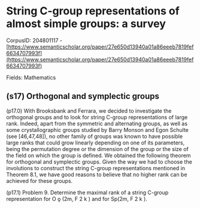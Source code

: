 # String C-group representations of almost simple groups: a survey

CorpusID: 204801117 - [https://www.semanticscholar.org/paper/27e650d13940a01a86eeeb7819fef6634707993f](https://www.semanticscholar.org/paper/27e650d13940a01a86eeeb7819fef6634707993f)

Fields: Mathematics

## (s17) Orthogonal and symplectic groups
(p17.0) With Brooksbank and Ferrara, we decided to investigate the orthogonal groups and to look for string C-group representations of large rank. Indeed, apart from the symmetric and alternating groups, as well as some crystallographic groups studied by Barry Monson and Egon Schulte (see [46,47,48]), no other family of groups was known to have possible large ranks that could grow linearly depending on one of its parameters, being the permutation degree or the dimension of the group or the size of the field on which the group is defined. We obtained the following theorem for orthogonal and symplectic groups. Given the way we had to choose the involutions to construct the string C-group representations mentioned in Theorem 8.1, we have good reasons to believe that no higher rank can be achieved for these groups.

(p17.1) Problem 9. Determine the maximal rank of a string C-group representation for O ǫ (2m, F 2 k ) and for Sp(2m, F 2 k ).
